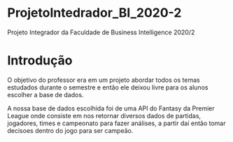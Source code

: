 # ProjetoIntedrador_BI_2020-2
Projeto Integrador da Faculdade de Business Intelligence 2020/2

# Introdução

  O objetivo do professor era em um projeto abordar todos os temas estudados durante o semestre e então ele deixou livre para os alunos escolher a base de dados. 
  
  A nossa base de dados escolhida foi de uma API do Fantasy da Premier League onde consiste em nos retornar diversos dados de partidas, jogadores, times e campeonato para fazer análises, a partir daí então tomar decisoes dentro do jogo para ser campeão. 
